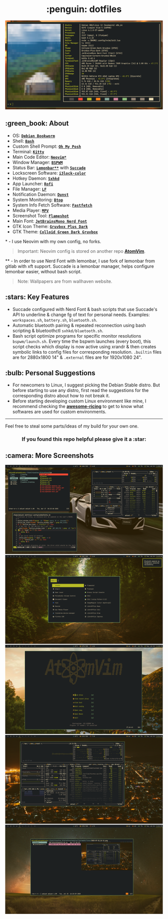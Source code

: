 <h1 align="center">:penguin: dotfiles</h1>

![System Info](.github/Screenshots/Screenshot_1.png)

<h2>:green_book: About</h2>

- OS: [**`Debian Bookworm`**](https://www.debian.org/releases/bookworm/)
- Shell: [**`Bash`**](https://www.gnu.org/software/bash/)
- Custom Shell Prompt: [**`Oh My Posh`**](https://ohmyposh.dev/)
- Terminal: [**`Kitty`**](https://sw.kovidgoyal.net/kitty/)
- Main Code Editor: [**`Neovim*`**](https://neovim.io/)
- Window Manager: [**`BSPWM`**](https://github.com/baskerville/bspwm)
- Status Bar: [**`Lemonbar**`**](https://gitlab.com/protesilaos/lemonbar-xft) with [**`Succade`**](https://github.com/domsson/succade)
- Lockscreen Software: [**`i3lock-color`**](https://github.com/Raymo111/i3lock-color)
- Hotkey Daemon: [**`Sxhkd`**](https://github.com/baskerville/sxhkd)
- App Launcher: [**`Rofi`**](https://github.com/davatorium/rofi)
- File Manager: [**`LF`**](https://github.com/gokcehan/lf)
- Notification Daemon: [**`Dunst`**](https://github.com/dunst-project/dunst)
- System Monitoring: [**`Btop`**](https://github.com/aristocratos/btop)
- System Info Fetch Software: [**`Fastfetch`**](https://github.com/fastfetch-cli/fastfetch)
- Media Player: [**`MPV`**](https://mpv.io/)
- Screenshot Tool: [**`Flameshot`**](https://flameshot.org/)
- Main Font: [**`JetBrainsMono Nerd Font`**](https://github.com/ryanoasis/nerd-fonts)
- GTK Icon Theme: [**`Gruvbox Plus Dark`**](https://github.com/SylEleuth/gruvbox-plus-icon-pack)
- GTK Theme: [**`Colloid Green Dark Gruvbox`**](https://github.com/vinceliuice/Colloid-gtk-theme)
<p>
* - I use Neovim with my own config, no forks.<br>

> Important:
> Neovim config is stored on another repo [**AtomVim**](https://github.com/bearbaka/AtomVim).

** - In order to use Nerd Font with lemonbar, I use fork of lemonbar from gitlab with xft support. Succade is a lemonbar manager, helps configure lemonbar easier, without bash script.

> Note:
> Wallpapers are from wallhaven website.
</p>


<h2>:stars: Key Features</h2>

- Succade configured with Nerd Font & bash scripts that use Succade's API to underline & change fg of text for personal needs. Examples: `workspaces.sh`, `battery.sh`, `bluetooth.sh`.
- Automatic bluetooth pairing & repeated reconnection using bash scripting & bluetoothctl `sxhkd/bluetooth.sh`.
- Bash script optimize programs for specific monitor resolutions `bspwm/launch.sh`. Every time the bspwm launches (every boot), this script checks which display is now active using xrandr & then creates symbolic links to config files for corresponding resolution. `.builtin` files are for 2880x1800 14" & `.external` files are for 1920x1080 24".

<h2>:bulb: Personal Suggestions</h2>

- For newcomers to Linux, I suggest picking the Debian Stable distro. But before starting to use any distro, first read the suggestions for the corresponding distro about how to not break it.
- Before starting developing custom Linux environment like mine, I recommend checking the [**awesome-ricing**](https://github.com/fosslife/awesome-ricing) to get to know what softwares are used for custom environments.
----------
<p>
Feel free to steal some parts/ideas of my build for your own one.
</p>
<h3 align=center>If you found this repo helpful please give it a :star:</h3>

<h2>:camera: More Screenshots</h2>

![Screenshot 1](.github/Screenshots/Screenshot_2.png)
![Screenshot 2](.github/Screenshots/Screenshot_3.png)
![Screenshot 3](.github/Screenshots/Screenshot_4.png)
![Screenshot 4](.github/Screenshots/Screenshot_5.png)
![Screenshot 5](.github/Screenshots/Screenshot_6.png)
